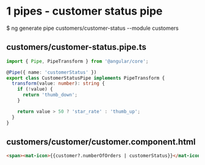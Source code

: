 # 1 pipes - customer status pipe

$ ng generate pipe customers/customer-status --module customers

## customers/customer-status.pipe.ts

```ts
import { Pipe, PipeTransform } from '@angular/core';

@Pipe({ name: 'customerStatus' })
export class CustomerStatusPipe implements PipeTransform {
  transform(value: number): string {
    if (!value) {
      return 'thumb_down';
    }

    return value > 50 ? 'star_rate' : 'thumb_up';
  }
}
```

## customers/customer/customer.component.html

```html
<span><mat-icon>{{customer?.numberOfOrders | customerStatus}}</mat-icon></span>
```
